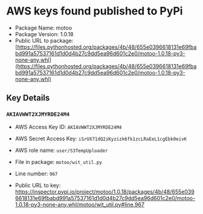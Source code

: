 # AWS keys found published to PyPi

* Package Name: motoo
* Package Version: 1.0.18
* Public URL to package: [https://files.pythonhosted.org/packages/4b/48/655e0396618131e69fbabd991a57537161d1d0d4b27c9dd5ea96d601c2e0/motoo-1.0.18-py3-none-any.whl](https://files.pythonhosted.org/packages/4b/48/655e0396618131e69fbabd991a57537161d1d0d4b27c9dd5ea96d601c2e0/motoo-1.0.18-py3-none-any.whl)

## Key Details

### `AKIAVWWT2XJMYRDE24M4`

* AWS Access Key ID: `AKIAVWWT2XJMYRDE24M4`
* AWS Secret Access Key: `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` 
* AWS role name: `user/S3TempUploader`
* File in package: `motoo/wit_util.py`
* Line number: `967`

* Public URL to key: https://inspector.pypi.io/project/motoo/1.0.18/packages/4b/48/655e0396618131e69fbabd991a57537161d1d0d4b27c9dd5ea96d601c2e0/motoo-1.0.18-py3-none-any.whl/motoo/wit_util.py#line.967


